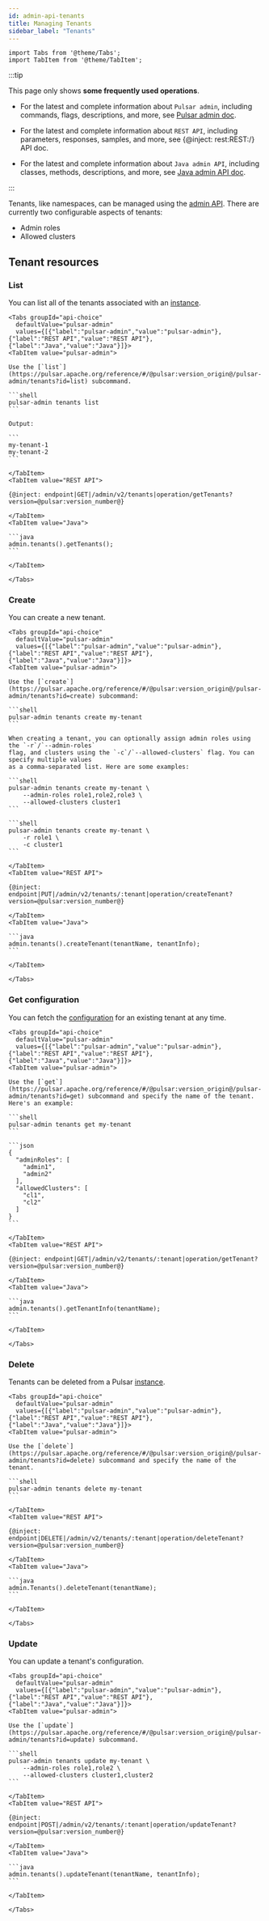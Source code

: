 ```yaml
---
id: admin-api-tenants
title: Managing Tenants
sidebar_label: "Tenants"
---
```


````mdx-code-block
import Tabs from '@theme/Tabs';
import TabItem from '@theme/TabItem';
````


:::tip

 This page only shows **some frequently used operations**.

 - For the latest and complete information about `Pulsar admin`, including commands, flags, descriptions, and more, see [Pulsar admin doc](https://pulsar.apache.org/reference/#/@pulsar:version_origin@/pulsar-admin/).
 
 - For the latest and complete information about `REST API`, including parameters, responses, samples, and more, see {@inject: rest:REST:/} API doc.
 
 - For the latest and complete information about `Java admin API`, including classes, methods, descriptions, and more, see [Java admin API doc](/api/admin/).
 
:::

Tenants, like namespaces, can be managed using the [admin API](admin-api-overview.md). There are currently two configurable aspects of tenants:

* Admin roles
* Allowed clusters

## Tenant resources

### List

You can list all of the tenants associated with an [instance](reference-terminology.md#instance).

````mdx-code-block
<Tabs groupId="api-choice"
  defaultValue="pulsar-admin"
  values={[{"label":"pulsar-admin","value":"pulsar-admin"},{"label":"REST API","value":"REST API"},{"label":"Java","value":"Java"}]}>
<TabItem value="pulsar-admin">

Use the [`list`](https://pulsar.apache.org/reference/#/@pulsar:version_origin@/pulsar-admin/tenants?id=list) subcommand.

```shell
pulsar-admin tenants list
```

Output:

```
my-tenant-1
my-tenant-2
```

</TabItem>
<TabItem value="REST API">

{@inject: endpoint|GET|/admin/v2/tenants|operation/getTenants?version=@pulsar:version_number@}

</TabItem>
<TabItem value="Java">

```java
admin.tenants().getTenants();
```

</TabItem>

</Tabs>
````

### Create

You can create a new tenant.

````mdx-code-block
<Tabs groupId="api-choice"
  defaultValue="pulsar-admin"
  values={[{"label":"pulsar-admin","value":"pulsar-admin"},{"label":"REST API","value":"REST API"},{"label":"Java","value":"Java"}]}>
<TabItem value="pulsar-admin">

Use the [`create`](https://pulsar.apache.org/reference/#/@pulsar:version_origin@/pulsar-admin/tenants?id=create) subcommand:

```shell
pulsar-admin tenants create my-tenant
```

When creating a tenant, you can optionally assign admin roles using the `-r`/`--admin-roles`
flag, and clusters using the `-c`/`--allowed-clusters` flag. You can specify multiple values
as a comma-separated list. Here are some examples:

```shell
pulsar-admin tenants create my-tenant \
    --admin-roles role1,role2,role3 \
    --allowed-clusters cluster1
```

```shell
pulsar-admin tenants create my-tenant \
    -r role1 \
    -c cluster1
```

</TabItem>
<TabItem value="REST API">

{@inject: endpoint|PUT|/admin/v2/tenants/:tenant|operation/createTenant?version=@pulsar:version_number@}

</TabItem>
<TabItem value="Java">

```java
admin.tenants().createTenant(tenantName, tenantInfo);
```

</TabItem>

</Tabs>
````

### Get configuration

You can fetch the [configuration](reference-configuration.md) for an existing tenant at any time.

````mdx-code-block
<Tabs groupId="api-choice"
  defaultValue="pulsar-admin"
  values={[{"label":"pulsar-admin","value":"pulsar-admin"},{"label":"REST API","value":"REST API"},{"label":"Java","value":"Java"}]}>
<TabItem value="pulsar-admin">

Use the [`get`](https://pulsar.apache.org/reference/#/@pulsar:version_origin@/pulsar-admin/tenants?id=get) subcommand and specify the name of the tenant. Here's an example:

```shell
pulsar-admin tenants get my-tenant
```

```json
{
  "adminRoles": [
    "admin1",
    "admin2"
  ],
  "allowedClusters": [
    "cl1",
    "cl2"
  ]
}
```

</TabItem>
<TabItem value="REST API">

{@inject: endpoint|GET|/admin/v2/tenants/:tenant|operation/getTenant?version=@pulsar:version_number@}

</TabItem>
<TabItem value="Java">

```java
admin.tenants().getTenantInfo(tenantName);
```

</TabItem>

</Tabs>
````

### Delete

Tenants can be deleted from a Pulsar [instance](reference-terminology.md#instance).

````mdx-code-block
<Tabs groupId="api-choice"
  defaultValue="pulsar-admin"
  values={[{"label":"pulsar-admin","value":"pulsar-admin"},{"label":"REST API","value":"REST API"},{"label":"Java","value":"Java"}]}>
<TabItem value="pulsar-admin">

Use the [`delete`](https://pulsar.apache.org/reference/#/@pulsar:version_origin@/pulsar-admin/tenants?id=delete) subcommand and specify the name of the tenant.

```shell
pulsar-admin tenants delete my-tenant
```

</TabItem>
<TabItem value="REST API">

{@inject: endpoint|DELETE|/admin/v2/tenants/:tenant|operation/deleteTenant?version=@pulsar:version_number@}

</TabItem>
<TabItem value="Java">

```java
admin.Tenants().deleteTenant(tenantName);
```

</TabItem>

</Tabs>
````

### Update

You can update a tenant's configuration.

````mdx-code-block
<Tabs groupId="api-choice"
  defaultValue="pulsar-admin"
  values={[{"label":"pulsar-admin","value":"pulsar-admin"},{"label":"REST API","value":"REST API"},{"label":"Java","value":"Java"}]}>
<TabItem value="pulsar-admin">

Use the [`update`](https://pulsar.apache.org/reference/#/@pulsar:version_origin@/pulsar-admin/tenants?id=update) subcommand.

```shell
pulsar-admin tenants update my-tenant \
    --admin-roles role1,role2 \
    --allowed-clusters cluster1,cluster2
```

</TabItem>
<TabItem value="REST API">

{@inject: endpoint|POST|/admin/v2/tenants/:tenant|operation/updateTenant?version=@pulsar:version_number@}

</TabItem>
<TabItem value="Java">

```java
admin.tenants().updateTenant(tenantName, tenantInfo);
```

</TabItem>

</Tabs>
````

